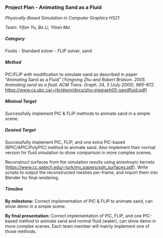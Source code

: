 ### Project Plan - Animating Sand as a Fluid

*Physically-Based Simulation in Computer Graphics HS21*

*Team: Yifan Yu, Bo Li, Yitian Ma*

##### Category

Fluids - Standard solver - FLIP solver, sand

##### Method

PIC/FLIP with modification to simulate sand as described in paper "Animating Sand as a Fluid" (*Yongning Zhu and Robert Bridson. 2005. Animating sand as a fluid.* *ACM Trans. Graph.* *24, 3 (July 2005), 965–972.* https://www.cs.ubc.ca/~rbridson/docs/zhu-siggraph05-sandfluid.pdf)

##### Minimal Target

Successfully implement PIC & FLIP methods to animate sand in a simple scene.

##### Desired Target

Successfully implement PIC, FLIP, and one extra PIC-based (RPIC/APIC/PolyPIC) method to animate sand. Also implement their normal version for fluid simulation to show comparison in more complex scenes.

Reconstruct surfaces from the simulation results using anisotropic kernels (https://www.cc.gatech.edu/~turk/my_papers/sph_surfaces.pdf). Write scripts to output the reconstructed meshes per-frame, and import them into Blender for final rendering.

##### Timeline

**By milestone:** Correct implementation of PIC & FLIP to animate sand, can show demo in a simple scene.

**By final presentation:** Correct implementation of PIC, FLIP, and one PIC-based method to animate sand and normal fluid (water), can show demo in more complex scenes. Each team member will mainly implement one of those methods.

